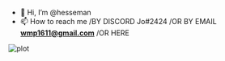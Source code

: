 - 👋 Hi, I’m @hesseman
- 📫 How to reach me /BY DISCORD Jo#2424 /OR BY EMAIL **wmp1611@gmail.com** /OR HERE

![plot](https://github.com/hesseman/hesseman_main/blob/05672a4da91b0bb5b1d850810f58e89c17070e0a/hello.gif)

